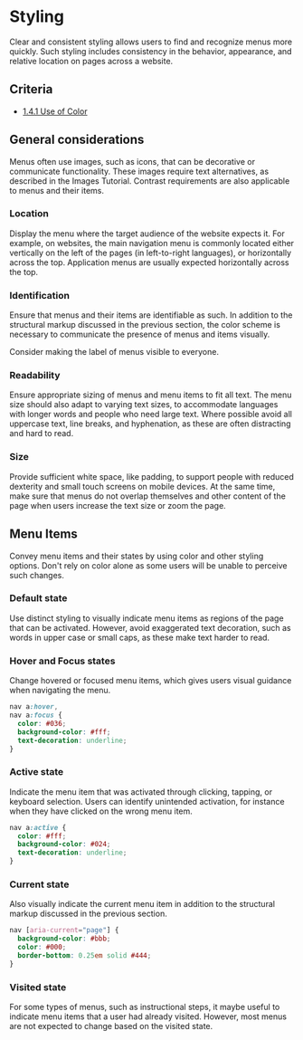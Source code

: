 # Styling

Clear and consistent styling
allows users to find and recognize menus more quickly.
Such styling includes consistency
in the behavior, appearance, and relative location on pages across a website.

## Criteria

- [1.4.1 Use of Color][1.4.1]

## General considerations

Menus often use images, such as icons,
that can be decorative or communicate functionality.
These images require text alternatives,
as described in the Images Tutorial.
Contrast requirements are also applicable to menus and their items.

### Location

Display the menu where the target audience of the website expects it.
For example, on websites, the main navigation menu
is commonly located either vertically on the left of the pages (in left-to-right languages),
or horizontally across the top.
Application menus are usually expected horizontally across the top.

### Identification

Ensure that menus and their items are identifiable as such.
In addition to the structural markup discussed in the previous section,
the color scheme is necessary to communicate the presence of menus and items visually.

Consider making the label of menus visible to everyone.

### Readability

Ensure appropriate sizing of menus and menu items to fit all text.
The menu size should also adapt to varying text sizes,
to accommodate languages with longer words
and people who need large text.
Where possible avoid all uppercase text, line breaks, and hyphenation,
as these are often distracting and hard to read.

### Size

Provide sufficient white space, like padding,
to support people with reduced dexterity
and small touch screens on mobile devices.
At the same time, make sure that menus do not overlap themselves
and other content of the page when users increase the text size or zoom the page.

## Menu Items

Convey menu items and their states by using color and other styling options.
Don't rely on color alone as some users will be unable to perceive such changes.

### Default state

Use distinct styling to visually indicate menu items
as regions of the page that can be activated.
However, avoid exaggerated text decoration,
such as words in upper case or small caps,
as these make text harder to read.

### Hover and Focus states

Change hovered or focused menu items,
which gives users visual guidance when navigating the menu.

```css
nav a:hover,
nav a:focus {
  color: #036;
  background-color: #fff;
  text-decoration: underline;
}
```

### Active state

Indicate the menu item that was activated through clicking, tapping, or keyboard selection.
Users can identify unintended activation,
for instance when they have clicked on the wrong menu item.

```css
nav a:active {
  color: #fff;
  background-color: #024;
  text-decoration: underline;
}
```

### Current state

Also visually indicate the current menu item
in addition to the structural markup discussed in the previous section.

```css
nav [aria-current="page"] {
  background-color: #bbb;
  color: #000;
  border-bottom: 0.25em solid #444;
}
```

### Visited state

For some types of menus, such as instructional steps,
it maybe useful to indicate menu items that a user had already visited.
However, most menus are not expected to change based on the visited state.

[1.4.1]: https://www.w3.org/WAI/WCAG21/quickref/#qr-visual-audio-contrast-without-color

